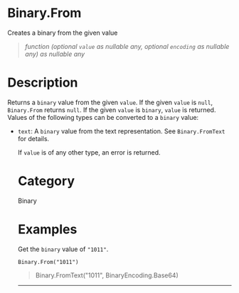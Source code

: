 # Binary.From
Creates a binary from the given value
> _function (optional <code>value</code> as nullable any, optional <code>encoding</code> as nullable any) as nullable any_

# Description 
Returns a <code>binary</code> value from the given <code>value</code>. If the given <code>value</code> is <code>null</code>, <code>Binary.From</code> returns <code>null</code>.  If the given <code>value</code> is <code>binary</code>, <code>value</code> is returned. Values of the following types can be converted to a <code>binary</code> value:
      <ul>
        <li><code>text</code>: A <code>binary</code> value from the text representation. See <code>Binary.FromText</code> for details.</li>
      
If <code>value</code> is of any other type, an error is returned.
# Category 
Binary
# Examples 
Get the <code>binary</code> value of <code>"1011"</code>.
```
Binary.From("1011")
```
> Binary.FromText("1011", BinaryEncoding.Base64)

***
